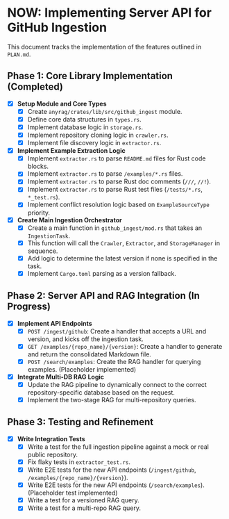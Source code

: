 # NOW: Implementing Server API for GitHub Ingestion

This document tracks the implementation of the features outlined in `PLAN.md`.

## Phase 1: Core Library Implementation (Completed)

- [x] **Setup Module and Core Types**
    - [x] Create `anyrag/crates/lib/src/github_ingest` module.
    - [x] Define core data structures in `types.rs`.
    - [x] Implement database logic in `storage.rs`.
    - [x] Implement repository cloning logic in `crawler.rs`.
    - [x] Implement file discovery logic in `extractor.rs`.
- [x] **Implement Example Extraction Logic**
    - [x] Implement `extractor.rs` to parse `README.md` files for Rust code blocks.
    - [x] Implement `extractor.rs` to parse `/examples/*.rs` files.
    - [x] Implement `extractor.rs` to parse Rust doc comments (`///`, `//!`).
    - [x] Implement `extractor.rs` to parse Rust test files (`/tests/*.rs`, `*_test.rs`).
    - [x] Implement conflict resolution logic based on `ExampleSourceType` priority.
- [x] **Create Main Ingestion Orchestrator**
    - [x] Create a main function in `github_ingest/mod.rs` that takes an `IngestionTask`.
    - [x] This function will call the `Crawler`, `Extractor`, and `StorageManager` in sequence.
    - [x] Add logic to determine the latest version if none is specified in the task.
    - [x] Implement `Cargo.toml` parsing as a version fallback.

## Phase 2: Server API and RAG Integration (In Progress)

- [x] **Implement API Endpoints**
    - [x] `POST /ingest/github`: Create a handler that accepts a URL and version, and kicks off the ingestion task.
    - [x] `GET /examples/{repo_name}/{version}`: Create a handler to generate and return the consolidated Markdown file.
    - [x] `POST /search/examples`: Create the RAG handler for querying examples. (Placeholder implemented)

- [x] **Integrate Multi-DB RAG Logic**
    - [x] Update the RAG pipeline to dynamically connect to the correct repository-specific database based on the request.
    - [x] Implement the two-stage RAG for multi-repository queries.

## Phase 3: Testing and Refinement

- [x] **Write Integration Tests**
    - [x] Write a test for the full ingestion pipeline against a mock or real public repository.
    - [x] Fix flaky tests in `extractor_test.rs`.
    - [x] Write E2E tests for the new API endpoints (`/ingest/github`, `/examples/{repo_name}/{version}`).
    - [x] Write E2E tests for the new API endpoints (`/search/examples`). (Placeholder test implemented)
    - [x] Write a test for a versioned RAG query.
    - [x] Write a test for a multi-repo RAG query.